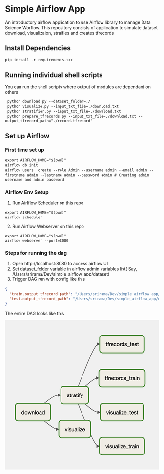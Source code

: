 # Simple Airflow App

An introductory airflow application to use Airflow library to manage Data Science Worflow. 
This repository consists of application to simulate dataset download, visualizaion, straifies and creates tfrecords

## Install Dependencies

```shell
pip install -r requirements.txt
```

## Running individual shell scripts 
You can run the shell scripts where output of modules are dependant on others
```shell
 python download.py --dataset_folder=./ 
 python visualize.py --input_txt_file=./download.txt
 python stratifier.py --input_txt_file=./download.txt 
 python prepare_tfrecords.py --input_txt_file=./download.txt --output_tfrecord_path="./record.tfrecord" 
```

## Set up Airflow
### First time set up
```shell
export AIRFLOW_HOME="$(pwd)"
airflow db init
airflow users  create --role Admin --username admin --email admin --firstname admin --lastname admin --password admin # Creating admin username and admin password
```

### Airflow Env Setup
1. Run Airlflow Scheduler on this repo
```shell
export AIRFLOW_HOME="$(pwd)"
airflow scheduler
```
2. Run Airflow Webserver on this repo
```shell
export AIRFLOW_HOME="$(pwd)"
airflow webserver --port=8080
```

### Steps for running the dag
1. Open http://localhost:8080 to access airflow UI
2. Set dataset_folder variable in airflow admin variables list( Say, /Users/srirama/Dev/simple_airflow_app/dataset)
3. Trigger DAG run with config like this
```json
{
  "train.output_tfrecord_path": "/Users/srirama/Dev/simple_airflow_app/dataset/train.tfrecord",
  "test.output_tfrecord_path": "/Users/srirama/Dev/simple_airflow_app/dataset/test.tfrecord"
}
```


The entire DAG looks like this 

<img src = "./dag.png" width="800"/>
<br/>


